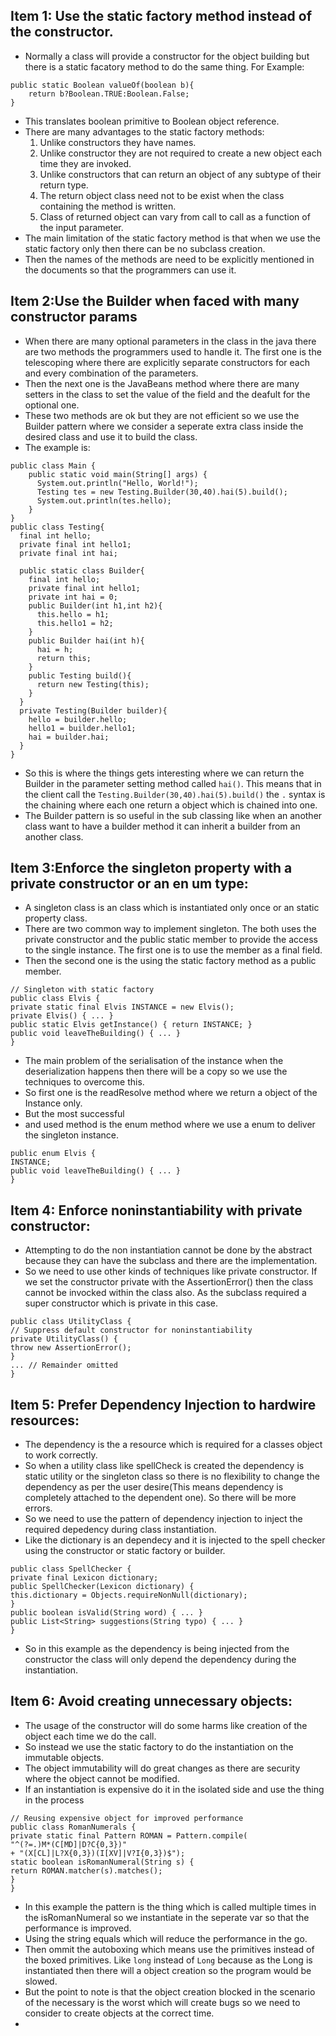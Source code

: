 ## Item 1: Use the static factory method instead of the constructor.
* Normally a class will provide a constructor for the object building but there is a static facatory method to do the same thing. For Example:
```
public static Boolean valueOf(boolean b){
    return b?Boolean.TRUE:Boolean.False;
}
```
* This translates boolean primitive to Boolean object reference.
* There are many advantages to the static factory methods:
    1. Unlike constructors they have names.
    2. Unlike constructor they are not required to create a new object each time they are invoked.
    3. Unlike constructors that can return an object of any subtype of their return type.
    4. The return object class need not to be exist when the class containing the method is written.
    5. Class of returned object can vary from call to call as a function of the input parameter.
* The main limitation of the static factory method is that when we use the static factory only then there can be no subclass creation.
* Then the names of the methods are need to be explicitly mentioned in the documents so that the programmers can use it.
## Item 2:Use the Builder when faced with many constructor params
* When there are many optional parameters in the class in the java there are two methods the programmers used to handle it.
The first one is the telescoping where there are explicitly separate constructors for each and every combination of the parameters.
* Then the next one is the JavaBeans method where there are many setters in the class to set the value of the field and the deafult for the optional one.
* These two methods are ok but they are not efficient so we use the Builder pattern where we consider a seperate extra class inside the desired class and use it to build the class.
* The example is:
```
public class Main {
    public static void main(String[] args) {
      System.out.println("Hello, World!");
      Testing tes = new Testing.Builder(30,40).hai(5).build();
      System.out.println(tes.hello);
    }
}
public class Testing{
  final int hello;
  private final int hello1;
  private final int hai;
  
  public static class Builder{
    final int hello;
    private final int hello1;
    private int hai = 0;
    public Builder(int h1,int h2){
      this.hello = h1;
      this.hello1 = h2;
    }
    public Builder hai(int h){
      hai = h;
      return this;
    }
    public Testing build(){
      return new Testing(this);
    }
  }
  private Testing(Builder builder){
    hello = builder.hello;
    hello1 = builder.hello1;
    hai = builder.hai;
  }
}
```
* So this is where the things gets interesting where we can return the Builder in the parameter setting method called `hai()`. This means that in the client call the    `Testing.Builder(30,40).hai(5).build()` the `.` syntax is the chaining where each one return a object which is chained into one.
* The Builder pattern is so useful in the sub classing like when an another class want to have a builder method it can inherit a builder from an another class.
## Item 3:Enforce the singleton property with a private constructor or an en um type:
* A singleton class is an class which is instantiated only once or an static property class.
* There are two common way to implement singleton. The both uses the private constructor and the public static member to provide the access to the single instance. The first one is to use the member as a final field.
* Then the second one is the using the static factory method as a public member.
```
// Singleton with static factory
public class Elvis {
private static final Elvis INSTANCE = new Elvis();
private Elvis() { ... }
public static Elvis getInstance() { return INSTANCE; }
public void leaveTheBuilding() { ... }
}
```
* The main problem of the serialisation of the instance when the deserialization happens then there will be a copy so we use the techniques to overcome this.
* So first one is the readResolve method where we return a object of the Instance only.
* But the most successful
* and used method is the enum method where we use a enum to deliver the singleton instance.
```
public enum Elvis {
INSTANCE;
public void leaveTheBuilding() { ... }
}
```
## Item 4: Enforce noninstantiability with private constructor:
* Attempting to do the non instantiation cannot be done by the abstract because they can have the subclass and there are the implementation.
* So we need to use other kinds of techniques like private constructor. If we set the constructor private with the AssertionError() then the class cannot be invocked within the class also. As the subclass required a super constructor which is private in this case.
```
public class UtilityClass {
// Suppress default constructor for noninstantiability
private UtilityClass() {
throw new AssertionError();
}
... // Remainder omitted
}
```
## Item 5: Prefer Dependency Injection to hardwire resources:
* The dependency is the a resource which is required for a classes object to work correctly.
* So when a utility class like spellCheck is created the dependency is static utility or the singleton class so there is no flexibility to change the dependency as per the user desire(This means dependency is completely attached to the dependent one). So there will be more errors.
* So we need to use the pattern of dependency injection to inject the required depedency during class instantiation.
* Like the dictionary is an dependecy and it is injected to the spell checker using the constructor or static factory or builder.
```
public class SpellChecker {
private final Lexicon dictionary;
public SpellChecker(Lexicon dictionary) {
this.dictionary = Objects.requireNonNull(dictionary);
}
public boolean isValid(String word) { ... }
public List<String> suggestions(String typo) { ... }
}
```
* So in this example as the dependency is being injected from the constructor the class will only depend the dependency during the instantiation.
## Item 6: Avoid creating unnecessary objects:
* The usage of the constructor will do some harms like creation of the object each time we do the call.
* So instead we use the static factory to do the instantiation on the immutable objects.
* The object immutability will do great changes as there are security where the object cannot be modified.
* If an instantiation is expensive do it in the isolated side and use the thing in the process
```
// Reusing expensive object for improved performance
public class RomanNumerals {
private static final Pattern ROMAN = Pattern.compile(
"^(?=.)M*(C[MD]|D?C{0,3})"
+ "(X[CL]|L?X{0,3})(I[XV]|V?I{0,3})$");
static boolean isRomanNumeral(String s) {
return ROMAN.matcher(s).matches();
}
}
```
* In this example the pattern is the thing which is called multiple times in the isRomanNumeral so we instantiate in the seperate var so that the performance is improved.
* Using the string equals which will reduce the performance in the go.
* Then ommit the autoboxing which means use the primitives instead of the boxed primitives. Like `long` instead of `Long` because as the Long is instantiated then there will a object creation so the program would be slowed.
* But the point to note is that the object creation blocked in the scenario of the necessary is the worst which will create bugs so we need to consider to create objects at the correct time.
* 
